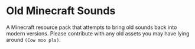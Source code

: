 # Old Minecraft Sounds
A Minecraft resource pack that attempts to bring old sounds back into modern versions.
Please contribute with any old assets you may have lying around `(Cow moo pls)`.
